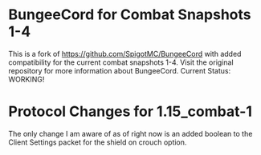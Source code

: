 # BungeeCord for Combat Snapshots 1-4

This is a fork of https://github.com/SpigotMC/BungeeCord with added compatibility for the current combat snapshots 1-4. Visit the original repository for more information about BungeeCord.
Current Status: WORKING!

# Protocol Changes for 1.15_combat-1
The only change I am aware of as of right now is an added boolean to the Client Settings packet for the shield on crouch option.
